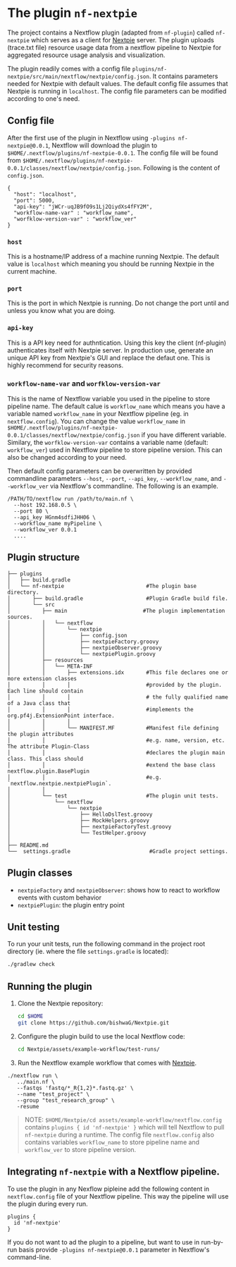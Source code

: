 # The plugin `nf-nextpie` 
 
The project contains a Nextflow plugin (adapted from `nf-plugin`) called `nf-nextpie` which serves as a client for [Nextpie](https://github.com/bishwaG/Nextpie/) server. The plugin uploads (trace.txt file) resource usage data from a nextflow pipeline to Nextpie for aggregated resource usage analysis and visualization.

The plugin readily comes with a config file `plugins/nf-nextpie/src/main/nextflow/nextpie/config.json`. It contains parameters needed for Nextpie with default values. The default config file assumes that Nextpie is running in `localhost`. The config file parameters can be modified according to one's need. 

## Config file
After the first use of the plugin in Nextflow using `-plugins nf-nextpie@0.0.1`, Nextflow will download the plugin to `$HOME/.nextflow/plugins/nf-nextpie-0.0.1`. The config file will be found from `$HOME/.nextflow/plugins/nf-nextpie-0.0.1/classes/nextflow/nextpie/config.json`. Following is the content of `config.json`. 

```
{
  "host": "localhost",
  "port": 5000,
  "api-key": "jWCr-uqJB9fO9s1Lj2QiydXs4fFY2M",
  "workflow-name-var" : "workflow_name",
  "worfklow-version-var" : "workflow_ver"
}
```
### `host`
This is a hostname/IP address of a machine running Nextpie. The default value is `localhost` which meaning you should be running Nextpie in the current machine.

### `port`
This is the port in which Nextpie is running. Do not change the port until and unless you know what you are doing.

### `api-key`
This is a API key need for authntication. Using this key the client (nf-plugin) authenticates itself with Nextpie server. In production use, generate an unique API key from Nextpie's GUI and replace the defaut one. This is highly recommend for security reasons.

### `workflow-name-var` and `worfklow-version-var`
This is the name of Nextflow variable you used in the pipeline to store pipeline name. The default calue is `workflow_name` which means you have a variable named `workflow_name` in your Nextflow pipeline (eg. in `nextflow.config`). You can change the value `workflow_name` in `$HOME/.nextflow/plugins/nf-nextpie-0.0.1/classes/nextflow/nextpie/config.json` if you have different variable. Similary, the `worfklow-version-var` contains a variable name (default: `workflow_ver`) used in Nextflow pipeline to store pipeline version. This can also be changed according to your need.

Then default config parameters can be overwritten by provided commandline parameters `--host`, `--port`, `--api_key`, `--workflow_name`, and `--workflow_ver` via Nextflow's commandline. The following is an example.

```
/PATH/TO/nextflow run /path/to/main.nf \
  --host 192.168.0.5 \
  --port 80 \
  --api_key HGnm4sdfiJHH06 \
  --workflow_name myPipeline \
  --workflow_ver 0.0.1
  ....
```

## Plugin structure

```
├── plugins
│   ├── build.gradle
│   └── nf-nextpie                          #The plugin base directory.
│       ├── build.gradle                    #Plugin Gradle build file.
│       └── src
│          ├── main                        #The plugin implementation sources.
│          │   └── nextflow
│          │       └── nextpie
│          │           ├── config.json
│          │           ├── nextpieFactory.groovy
│          │           ├── nextpieObserver.groovy
│          │           └── nextpiePlugin.groovy
│          ├── resources
│          │   └── META-INF
│          │       ├── extensions.idx       #This file declares one or more extension classes 
│          │       │                        #provided by the plugin. Each line should contain 
│          │       │                        # the fully qualified name of a Java class that 
│          │       │                        #implements the org.pf4j.ExtensionPoint interface.
│          │       │
│          │       └── MANIFEST.MF          #Manifest file defining the plugin attributes
│          │                                #e.g. name, version, etc. The attribute Plugin-Class
│          │                                #declares the plugin main class. This class should 
│          │                                #extend the base class nextflow.plugin.BasePlugin 
│          │                                #e.g. `nextflow.nextpie.nextpiePlugin`.
│          │
│          └── test                         #The plugin unit tests.                  
│              └── nextflow
│                  └── nextpie
│                      ├── HelloDslTest.groovy
│                      ├── MockHelpers.groovy
│                      ├── nextpieFactoryTest.groovy
│                      └── TestHelper.groovy
│       
├── README.md
└──  settings.gradle                         #Gradle project settings.
```

## Plugin classes

- `nextpieFactory` and `nextpieObserver`: shows how to react to workflow events with custom behavior
- `nextpiePlugin`: the plugin entry point

## Unit testing 

To run your unit tests, run the following command in the project root directory (ie. where the file `settings.gradle` is located):

```bash
./gradlew check
```

## Running the plugin

1. Clone the Nextpie repository:
    ```bash
    cd $HOME
    git clone https://github.com/bishwaG/Nextpie.git
    ```
  
2. Configure the plugin build to use the local Nextflow code:
    ```bash
    cd Nextpie/assets/example-workflow/test-runs/
    ```
  
4. Run the Nextflow example workflow that comes with [Nextpie](https://github.com/bishwaG/Nextpie/).
```
./nextflow run \
   ../main.nf \
   --fastqs 'fastq/*_R{1,2}*.fastq.gz' \
   --name "test_project" \
   --group "test_research_group" \
   -resume
```

> NOTE: `$HOME/Nextpie/cd assets/example-workflow/nextflow.config` contains `plugins { id 'nf-nextpie' }` which will tell Nextflow to pull `nf-nextpie` during a runtime.  The config file `nextflow.config` also contains variables `workflow_name` to store pipeline name and `workflow_ver` to store pipeline version. 


## Integrating `nf-nextpie` with a Nextflow pipeline.

To use the plugin in any Nexflow pipleine add the following content in `nextflow.config` file of your Nextflow pipeline. This way the pipeline will use the plugin during every run.

```
plugins {
  id 'nf-nextpie'
}
```

If you do not want to ad the plugin to a pipeline, but want to use in run-by-run basis provide `-plugins nf-nextpie@0.0.1` parameter in Nextflow's command-line.



